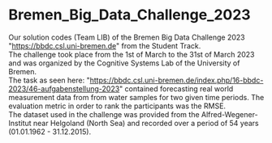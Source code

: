 # Bremen_Big_Data_Challenge_2023
Our solution codes (Team LIB) of the Bremen Big Data Challenge 2023 "https://bbdc.csl.uni-bremen.de" from the Student Track. <br>
The challenge took place from the 1st of March to the 31st of March 2023 and was organized by the Cognitive Systems Lab of the University of Bremen. <br>
The task as seen here: "https://bbdc.csl.uni-bremen.de/index.php/16-bbdc-2023/46-aufgabenstellung-2023" contained forecasting real world measurement data from from water samples for two given time periods. The evaluation metric in order to rank the participants was the RMSE. <br>
The dataset used in the challenge was provided from the Alfred-Wegener-Institut near Helgoland (North Sea) and recorded over a period of 54 years (01.01.1962 - 31.12.2015).
